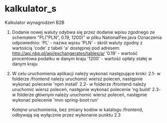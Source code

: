 # kalkulator_s
Kalkulator wynagrodzeń B2B


1. Dodanie nowej waluty odybwa się przez dodanie wpisu zgodnego
    ze schematem "PL("PLN", 0.19, 1200)" w pliku NationalFee.java
    Oznaczenia odpowiednio:
    'PL' - nazwa wpisu
    'PLN' - skrót waluty zgodny z wartością 'code' z tabeli 'a'
            dostępnej pod adresem: http://api.nbp.pl/api/exchangerates/tables/a/
    '0.19' - wartość procentowa podatku w danym kraju
    '1200' - wartość opłaty stałej w danym kraju

2. W celu uruchomienia aplikacji należy wykonać następujące kroki:
    2.1- w folderze /frontend należy uruchomić wiersz poleceń, następnie wykonać polecenie 'npm install'
    2.2- w folderze /frontend należy uruchomić wiersz poleceń, następnie wykonać polecenie 'ng build'
    2.3- w folderze głównym należy uruchomić wiersz poleceń, następnie wykonać polecenie 'mvn spring-boot:run'
    
    Kolejne uruchomienia, bez zmiany kodów w katalogu /frontend, odbywają się wyłącznie przez wykonanie punktu 2.3
